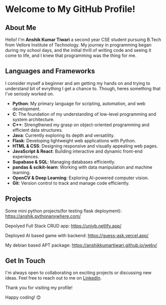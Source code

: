 # Welcome to My GitHub Profile!

## About Me

Hello! I'm **Anshik Kumar Tiwari** a second year CSE student pursuing B.Tech from Vellore Institute of Technology. My journey in programming began during my school days, and the initial thrill of writing code and seeing it come to life, and I knew that programming was the thing for me.

## Languages and Frameworks

I consider myself a beginner and am getting my hands on and trying to understand bit of evrything I get a chance to. Though, heres something that I've seriosly worked on.

- **Python**: My primary language for scripting, automation, and web development.
- **C**: The foundation of my understanding of low-level programming and system architecture.
- **C++**: Strengthened my grasp on object-oriented programming and efficient data structures.
- **Java**: Currently exploring its depth and versatility.
- **Flask**: Developing lightweight web applications with Python.
- **HTML & CSS**: Designing responsive and visually appealing web pages.
- **JavaScript & React**: Building interactive and dynamic front-end experiences.
- **Supabase & SQL**: Managing databases efficiently.
- **pandas & scikit-learn**: Working with data manipulation and machine learning.
- **OpenCV & Deep Learning**: Exploring AI-powered computer vision.
- **Git**: Version control to track and manage code efficiently.


## Projects

Some mini python projects(for testing flask deployment):
https://anshik.pythonanywhere.com/

Depolyed Full Stack CRUD app:
https://uniyb.netlify.app/

Deployed AI based game with backend:
https://guess-ask.vercel.app/

My debian based APT package:
https://anshikkumartiwari.github.io/webv/

## Get In Touch

I'm always open to collaborating on exciting projects or discussing new ideas. Feel free to reach out to me on [LinkedIn](https://www.linkedin.com/in/anshikkumartiwari/).

Thank you for visiting my profile!

Happy coding! 😊
